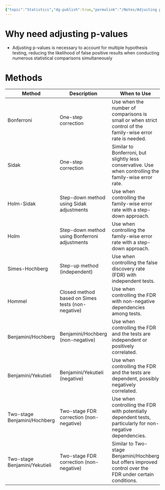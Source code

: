 ```yaml
---
{"topic":"Statistics","dg-publish":true,"permalink":"/Notes/Adjusting p-values in Statistical analysis/","dgPassFrontmatter":true,"noteIcon":""}
---
```


# Why need adjusting p-values
- Adjusting p-values is necessary to account for multiple hypothesis testing, reducing the likelihood of false positive results when conducting numerous statistical comparisons simultaneously

# Methods
| Method                        | Description                                       | When to Use                                                                                                 |
| ----------------------------- | ------------------------------------------------- | ----------------------------------------------------------------------------------------------------------- |
| Bonferroni                    | One-step correction                               | Use when the number of comparisons is small or when strict control of the family-wise error rate is needed. |
| Sidak                         | One-step correction                               | Similar to Bonferroni, but slightly less conservative. Use when controlling the family-wise error rate.     |
| Holm-Sidak                    | Step-down method using Sidak adjustments          | Use when controlling the family-wise error rate with a step-down approach.                                  |
| Holm                          | Step-down method using Bonferroni adjustments     | Use when controlling the family-wise error rate with a step-down approach.                                  |
| Simes-Hochberg                | Step-up method (independent)                      | Use when controlling the false discovery rate (FDR) with independent tests.                                 |
| Hommel                        | Closed method based on Simes tests (non-negative) | Use when controlling the FDR with non-negative dependencies among tests.                                    |
| Benjamini/Hochberg            | Benjamini/Hochberg (non-negative)                 | Use when controlling the FDR and the tests are independent or positively correlated.                        |
| Benjamini/Yekutieli           | Benjamini/Yekutieli (negative)                    | Use when controlling the FDR and the tests are dependent, possibly negatively correlated.                   |
| Two-stage Benjamini/Hochberg  | Two-stage FDR correction (non-negative)           | Use when controlling the FDR with potentially dependent tests, particularly for non-negative dependencies.  |
| Two-stage Benjamini/Yekutieli | Two-stage FDR correction (non-negative)           | Similar to Two-stage Benjamini/Hochberg but offers improved control over the FDR under certain conditions.  |
